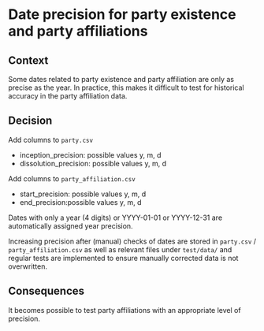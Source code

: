 # Date precision for party existence and party affiliations

## Context

Some dates related to party existence and party affiliation are only as precise as the year. In practice, this makes it difficult to test for historical accuracy in the party affiliation data.

## Decision

Add columns to `party.csv`

- inception_precision: possible values y, m, d
- dissolution_precision: possible values y, m, d

Add columns to `party_affiliation.csv`

- start_precision: possible values y, m, d
- end_precision:possible values y, m, d


Dates with only a year (4 digits) or YYYY-01-01 or YYYY-12-31 are automatically assigned year precision. 

Increasing precision after (manual) checks of dates are stored in `party.csv` / `party_affiliation.csv` as well as relevant files under `test/data/` and regular tests are implemented to ensure manually corrected data is not overwritten.

## Consequences

It becomes possible to test party affiliations with an appropriate level of precision.